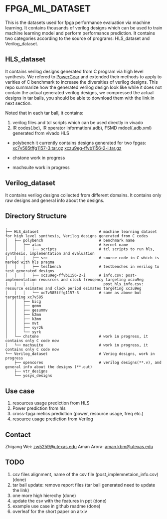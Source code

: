 # FPGA_ML_DATASET
This is the datasets used for fpga performance evaluation via machine learning. It contains thousands of verilog designs which can be used to train machine learning model and perform performance prediction.
It contains two categories according to the source of programs: HLS_dataset and Verilog_dataset.

## HLS_dataset
It contains verilog designs generated from C program via high level synthesis. We refered to [PowerGear](https://github.com/zlinaf/PowerGear) and extended their methods to apply to varities of C benchmark to increase the diversities of verilog designs. This repo summarize how the generated verilog design look like while it does not contain the actual generated verilog designs, we compressed the actual designs in tar balls, you should be able to download them with the link in next section.

Noted that in each tar ball, it contains:
1. verilog files and tcl scripts which can be used directly in vivado
2. IR codes(.bc), IR operator information(.adb), FSMD mdoel(.adb.xml) generated from vivado HLS

- polybench 
it currently contains designs generated for two fpgas:
[xc7v585tffg1157-3.tar.gz](https://lca.ece.utexas.edu/hls_dataset/xc7v585tffg1157-3.tar.gz)
[xczu9eg-ffvb1156-2-i.tar.gz](  https://lca.ece.utexas.edu/hls_dataset/xczu9eg-ffvb1156-2-i.tar.gz)

- chstone
work in progress  

- machsuite
work in progress  

## Verilog_dataset
It contains verilog designs collected from different domains. It contains only raw designs and general info about the designs.

## Directory Structure
    .
    ├── HLS_dataset                           # machine learning dataset for high level synthesis, Verilog designs generated from C codes
    │   ├── polybench                         # benchmark name
    │   │   ├── atax                          # kernel name
    │   │   │   ├── scripts                   # tcl scripts to run hls, synthesis, implementation and evaluation
    │   │   │   ├── src                       # source code in C which is marked with hls pragma
    │   │   │   ├── testbench                 # testbenches in verilog to test generated designs
    │   │   │   ├── xczu9eg-ffvb1156-2-i      # info.csv: post-implementation reousrces and clock freuqency targeting xczu9eg 
    │   │   │   │                               post_hls_info.csv: resource esimates and clock period esimates targeting xczu9eg
    │   │   │   └── xc7v585tffg1157-3         # same as above but targeting xc7v585
    │   │   ├── bicg
    │   │   ├── gemm
    │   │   ├── gesummv
    │   │   ├── k2mm
    │   │   ├── k3mm
    │   │   ├── mvt
    │   │   ├── syr2k
    │   │   └── syrk
    │   └── chstone                           # work in progress, it contains only C code now
    │   └── machsuite                         # work in progress, it contains only C code now
    └── Verilog_dataset                       # Veriog designs, work in progress
        ├── opencores                         # verilog designs(**.v), and general info about the designs (**.out)
        ├── vtr_designs
        └── yosys_designs
        
## Use case
1. resources usage prediction from HLS
2. Power prediction from hls
3. cross-fpga metics prediction (power, resource usage, freq etc.) 
4. resource usage prediction from Verilog

## Contact
Zhigang Wei: zw5259@utexas.edu
Aman Arora:  aman.kbm@utexas.edu
  
  
## TODO
1. csv files alignment, name of the csv file (post_implemnetaion_info.csv) (done)
2. tar ball update: remove report files (tar ball generated need to update the link)
3. one more high hierechy (done)
4. update the csv with the features in ppt (done)
5. example use case in github readme (done)
6. overleaf for the short paper on arxiv


